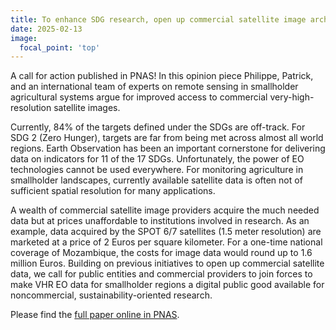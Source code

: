 ```yaml
---
title: To enhance SDG research, open up commercial satellite image archives
date: 2025-02-13
image:
  focal_point: 'top'
---
```


A call for action published in PNAS! In this opinion piece Philippe, Patrick, and an international team of experts on remote sensing in smallholder agricultural systems argue for improved access to commercial very-high-resolution satellite images.   

<!--more-->

Currently, 84% of the targets defined under the SDGs are off-track. For SDG 2 (Zero Hunger), targets are far from being met across almost all world regions. Earth Observation has been an important cornerstone for delivering data on indicators for 11 of the 17 SDGs. Unfortunately, the power of EO technologies cannot be used everywhere. For monitoring agriculture in smallholder landscapes, currently available satellite data is often not of sufficient spatial resolution for many applications. 

A wealth of commercial satellite image providers acquire the much needed data but at prices unaffordable to institutions involved in research. As an example, data acquired by the SPOT 6/7 satellites (1.5 meter resolution) are marketed at a price of 2 Euros per square kilometer. For a one-time national coverage of Mozambique, the costs for image data would round up to 1.6 million Euros. Building on previous initiatives to open up commercial satellite data, we call for public entities and commercial providers to join forces to make VHR EO data for smallholder regions a digital public good available for noncommercial, sustainability-oriented research.

Please find the [full paper online in PNAS](https://doi.org/10.1073/pnas.2410246122). 